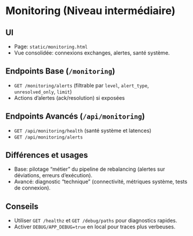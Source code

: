 # Monitoring (Niveau intermédiaire)

## UI
- Page: `static/monitoring.html`
- Vue consolidée: connexions exchanges, alertes, santé système.

## Endpoints Base (`/monitoring`)
- `GET /monitoring/alerts` (filtrable par `level`, `alert_type`, `unresolved_only`, `limit`)
- Actions d’alertes (ack/resolution) si exposées

## Endpoints Avancés (`/api/monitoring`)
- `GET /api/monitoring/health` (santé système et latences)
- `GET /api/monitoring/alerts`

## Différences et usages
- Base: pilotage “métier” du pipeline de rebalancing (alertes sur déviations, erreurs d’exécution).
- Avancé: diagnostic “technique” (connectivité, métriques système, tests de connexion).

## Conseils
- Utiliser `GET /healthz` et `GET /debug/paths` pour diagnostics rapides.
- Activer `DEBUG/APP_DEBUG=true` en local pour traces plus verbeuses.
